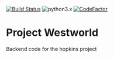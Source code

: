 [![Build Status](https://travis-ci.org/project-hopkins/Westworld.svg?branch=develop)](https://travis-ci.org/project-hopkins/Westworld) ![python3.x](https://img.shields.io/badge/python-3.x-brightgreen.svg) [![CodeFactor](https://www.codefactor.io/repository/github/kanaoreeves/keanufrombehind/badge)](https://www.codefactor.io/repository/github/kanaoreeves/keanufrombehind)

# Project Westworld
Backend code for the hopkins project

